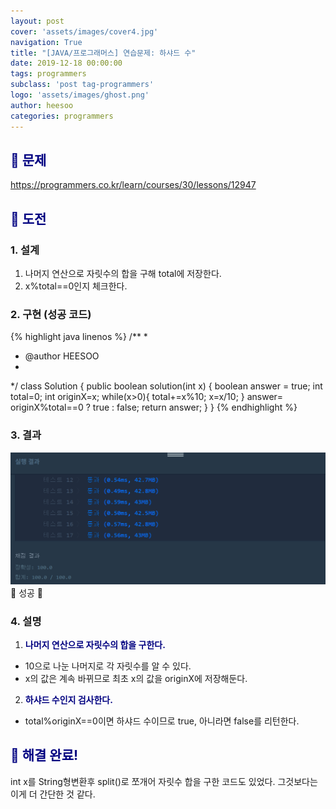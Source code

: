 ```yaml
---
layout: post
cover: 'assets/images/cover4.jpg'
navigation: True
title: "[JAVA/프로그래머스] 연습문제: 하샤드 수"
date: 2019-12-18 00:00:00
tags: programmers
subclass: 'post tag-programmers'
logo: 'assets/images/ghost.png'
author: heesoo
categories: programmers
---
```

## <span style="color:navy">👀 문제</span>
<https://programmers.co.kr/learn/courses/30/lessons/12947>

## <span style="color:navy">👊 도전</span>

### 1. 설계
1. 나머지 연산으로 자릿수의 합을 구해 total에 저장한다.
2. x%total==0인지 체크한다.

### 2. 구현 (성공 코드)
{% highlight java linenos %}
/**
 *
 * @author HEESOO
 *
 */
 class Solution {
   public boolean solution(int x) {
       boolean answer = true;
       int total=0;
       int originX=x;
       while(x>0){
           total+=x%10;
           x=x/10;
       }
       answer= originX%total==0 ? true : false;
       return answer;
   }
 }
 {% endhighlight %}

### 3. 결과
![실행결과](./assets/images/191218_13.PNG)
🤟 성공 🤟

### 4. 설명
1. **<span style="color:navy">나머지 연산으로 자릿수의 합을 구한다.</span>**
- 10으로 나눈 나머지로 각 자릿수를 알 수 있다.
- x의 값은 계속 바뀌므로 최초 x의 값을 originX에 저장해둔다.
2. **<span style="color:navy">하샤드 수인지 검사한다.</span>**
- total%originX==0이면 하샤드 수이므로 true, 아니라면 false를 리턴한다.

## <span style="color:navy">👏 해결 완료!</span>
int x를 String형변환후 split()로 쪼개어 자릿수 합을 구한 코드도 있었다. 그것보다는 이게 더 간단한 것 같다.

